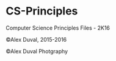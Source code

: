 # CS-Principles
Computer Science Principles Files - 2K16

©Alex Duval, 2015-2016

©Alex Duval Photgraphy

